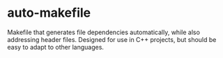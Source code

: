 # auto-makefile
Makefile that generates file dependencies automatically, while also addressing header files.  Designed for use in C++ projects, but should be easy to adapt to other languages.
